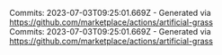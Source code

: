 Commits: 2023-07-03T09:25:01.669Z - Generated via https://github.com/marketplace/actions/artificial-grass
<br>
Commits: 2023-07-03T09:25:01.669Z - Generated via https://github.com/marketplace/actions/artificial-grass
<br>
